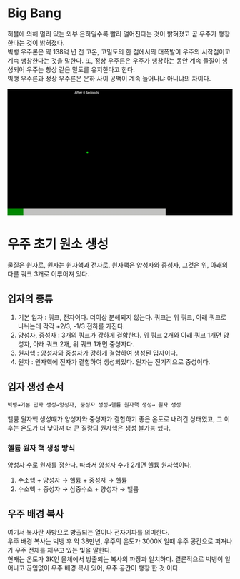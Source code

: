 # Big Bang
허블에 의해 멀리 있는 외부 은하일수록 빨리 멀어진다는 것이 밝혀졌고 곧 우주가 팽창한다는 것이 밝혀졌다.  
빅뱅 우주론은 약 138억 년 전 고온, 고밀도의 한 점에서의 대폭발이 우주의 시작점이고 계속 팽창한다는 것을 말한다. 또, 정상 우주론은 우주가 팽창하는 동안 계속 물질이 생성되어 우주는 항상 같은 밀도를 유지한다고 한다.  
빅뱅 우주론과 정상 우주론은 은하 사이 공백이 계속 늘어나냐 아니냐의 차이다.  

![a](./tp.gif)

# 우주 초기 원소 생성
물질은 원자로, 원자는 원자핵과 전자로, 원자핵은 양성자와 중성자, 그것은 위, 아래의 다른 쿼크 3개로 이루어져 있다. 
## 입자의 종류
1. 기본 입자 : 쿼크, 전자이다. 더이상 분해되지 않는다. 쿼크는 위 쿼크, 아래 쿼크로 나뉘는데 각각 +2/3, -1/3 전하를 가진다.
2. 양성자, 중성자 : 3개의 쿼크가 강하게 결합한다. 위 쿼크 2개와 아래 쿼크 1개면 양성자, 아래 쿼크 2개, 위 쿼크 1개면 중성자다.
3. 원자핵 : 양성자와 중성자가 강하게 결합하여 생성된 입자이다.
4. 원자 : 원자핵에 전자가 결합하여 생성되었다. 원자는 전기적으로 중성이다.

## 입자 생성 순서
``` 빅뱅→기본 입자 생성→양성자, 중성자 생성→헬륨 원자핵 생성→ 원자 생성 ```

헬륨 원자핵 생성떄가 양성자와 중성자가 결합하기 좋은 온도로 내려간 상태였고, 그 이후는 온도가 더 낮아져 더 큰 질량의 원자핵은 생성 불가능 했다.

### 헬륨 원자 핵 생성 방식
양성자 수로 원자를 정한다. 따라서 양성자 수가 2개면 헬륨 원자핵이다. 
1. 수소핵 + 양성자 → 헬륨 + 중성자 → 헬륨
2. 수소핵 + 중성자 → 삼중수소 + 양성자 → 헬륨

## 우주 배경 복사
여기서 복사란 사방으로 방출되는 열이나 전자기파를 의미한다.  
우주 배경 복사는 빅뱅 후 약 38만년, 우주의 온도가 3000K 일때 우주 공간으로 퍼져나가 우주 전체를 채우고 있는 빛을 말한다.  
현재는 온도가 3K인 물체에서 방출되는 복사의 파장과 일치하다.
결론적으로 빅뱅이 일어나고 끊임없이 우주 배경 복사 있어, 우주 공간이 팽창 한 것 이다.
